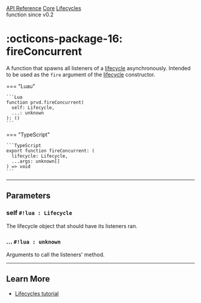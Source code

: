 <div class="pmwdoc-reference-breadcrumbs">
<a href="../../../">API Reference</a>
<a href="../../">Core</a>
<a href="../">Lifecycles</a>
</div>
<div class="pmwdoc-reference-tags">
<span class="pmwdoc-reference-highlight">function</span>
<span class="pmwdoc-reference-since">since v0.2</span>
</div>

# :octicons-package-16: fireConcurrent

A function that spawns all listeners of a [lifecycle](../types/lifecycle.md)
asynchronously. Intended to be used as the `fire` argument of the
[lifecycle](../types/lifecycle.md) constructor.

=== "Luau"

    ```Lua
    function prvd.fireConcurrent(
      self: Lifecycle,
      ...: unknown
    ): ()
    ```

=== "TypeScript"

    ```TypeScript
    export function fireConcurrent: (
      lifecycle: Lifecycle,
      ...args: unknown[]
    ) => void
    ```

---

## Parameters

### self `#!lua : Lifecycle`

The lifecycle object that should have its listeners ran.

### ... `#!lua : unknown`

Arguments to call the listeners' method.

---

## Learn More

- [Lifecycles tutorial](../../../tutorials/fundamentals/lifecycles.md)
